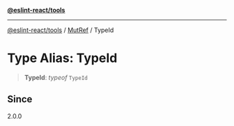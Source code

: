 [**@eslint-react/tools**](../../../README.md)

***

[@eslint-react/tools](../../../README.md) / [MutRef](../README.md) / TypeId

# Type Alias: TypeId

> **TypeId**: *typeof* `TypeId`

## Since

2.0.0
